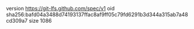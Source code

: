 version https://git-lfs.github.com/spec/v1
oid sha256:bafd04a3488d74193137ffac8af9ff05c79fd6291b3d344a315ab7a48cd309a7
size 1086
